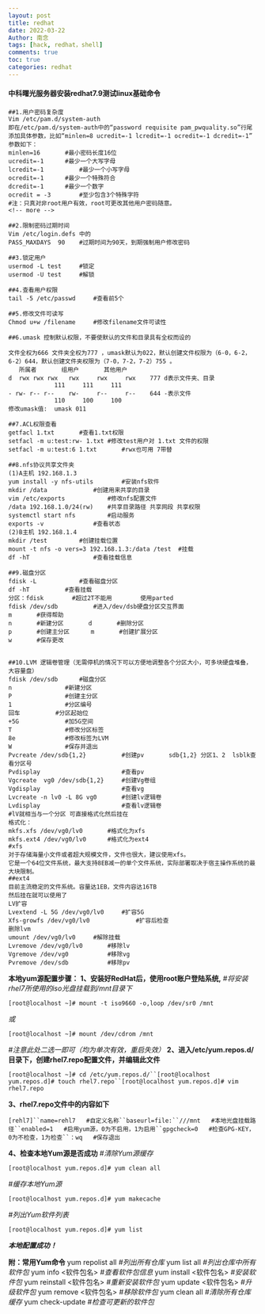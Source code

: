 ```yaml
---
layout: post
title: redhat
date: 2022-03-22
Author: 南念
tags: [hack, redhat，shell]
comments: true
toc: true
categories: redhat
---
```



#### 中科曙光服务器安装redhat7.9测试linux基础命令
```
##1.用户密码复杂度
Vim /etc/pam.d/system-auth
即在/etc/pam.d/system-auth中的“password requisite pam_pwquality.so”行尾添加具体参数，比如“minlen=8 ucredit=-1 lcredit=-1 ocredit=-1 dcredit=-1”
参数如下：
minlen=16		#最小密码长度16位
ucredit=-1		#最少一个大写字母
lcredit=-1			#最少一个小写字母
ocredit=-1		#最少一个特殊符合
dcredit=-1		#最少一个数字
ocredit = -3		#至少包含3个特殊字符
#注：只真对非root用户有效，root可更改其他用户密码随意。
<!-- more -->
```
```
##2.限制密码过期时间
Vim /etc/login.defs	中的 
PASS_MAXDAYS  90	#过期时间为90天，到期强制用户修改密码
```
```
##3.锁定用户
usermod -L test		#锁定
usermod -U test		#解锁
```
```
##4.查看用户权限
tail -5 /etc/passwd		#查看前5个
```
```
##5.修改文件可读写
Chmod u+w /filename		#修改filename文件可读性
```
```
##6.umask 控制默认权限，不要使默认的文件和目录具有全权而设的

文件全权为666 文件夹全权为777 ，umask默认为022，默认创建文件权限为（6-0，6-2，6-2）644，默认创建文件夹权限为（7-0，7-2，7-2）755 。
   所属者	     组用户	   其他用户		
d  rwx rwx rwx	 rwx	 rwx	 rwx	777	d表示文件夹、目录
	         111     111	 111		
- rw- r-- r--	 rw-	 r--	 r--	644	-表示文件
	         110	 100	 100		
修改umask值:  umask 011 
 ```
 ```
##7.ACL权限查看
getfacl 1.txt 		#查看1.txt权限
setfacl -m u:test:rw- 1.txt	#修改test用户对 1.txt 文件的权限
setfacl -m u:test:6 1.txt		#rwx也可用 7带替
```
```
##8.nfs协议共享文件夹
(1)A主机 192.168.1.3
yum install -y nfs-utils  		#安装nfs软件
mkdir /data				#创建用来共享的目录
vim /etc/exports			#修改nfs配置文件
/data 192.168.1.0/24(rw)	#共享目录路径 共享网段 共享权限
systemctl start nfs			#启动服务
exports -v				#查看状态
(2)B主机 192.168.1.4
mkdir /test			#创建挂载位置
mount -t nfs -o vers=3 192.168.1.3:/data /test	#挂载
df -hT  				#查看挂载信息
```
```
##9.磁盘分区
fdisk -L 			#查看磁盘分区
df -hT 			#查看挂载
分区：fdisk		#超过2T不能用		使用parted
fdisk /dev/sdb			#进入/dev/dsb硬盘分区交互界面
m 		#获得帮助
n      	#新建分区		d   	#删除分区
p  		#创建主分区		m    	#创建扩展分区
w     	#保存更改
```
```

##10.LVM 逻辑卷管理（无需停机的情况下可以方便地调整各个分区大小，可多块硬盘堆叠，大容量盘）
fdisk /dev/sdb		#磁盘分区
n 				#新建分区
P				#创建主分区
1				#分区编号
回车			#分区起始位
+5G				#加5G空间
T				#修改分区标签
8e				#修改标签为LVM
W				#保存并退出
Pvcreate /dev/sdb{1,2}			#创建pv  		sdb{1,2} 分区1、2  lsblk查看分区号
Pvdisplay						#查看pv
Vgcreate  vg0 /dev/sdb{1,2}   	#创建Vg卷组
Vgdisplay						#查看vg
Lvcreate -n lv0 -L 8G vg0 		#创建lv逻辑卷
Lvdisplay						#查看lv逻辑卷
#lV就相当与一个分区 可直接格式化然后挂在
格式化：
mkfs.xfs /dev/vg0/lv0 		#格式化为xfs
mkfs.ext4 /dev/vg0/lv0 		#格式化为ext4
#xfs
对于存储海量小文件或者超大规模文件，文件也很大，建议使用xfs。
它是一个64位文件系统，最大支持8EB减一的单个文件系统，实际部署取决于宿主操作系统的最大块限制。
##ext4
目前主流稳定的文件系统。容量达1EB，文件内容达16TB
然后挂在就可以使用了
LV扩容			
Lvextend -L 5G /dev/vg0/lv0		#扩容5G
Xfs-growfs /dev/vg0/lv0 			#扩容后检查
删除lvm
umount /dev/vg0/lv0		#解除挂载
Lvremove /dev/vg0/lv0 		#移除lv
Vgremove /dev/vg0			#移除vg
Pvremove /dev/sdb			#移除pv

```
**本地yum源配置步骤：**
**1、安装好RedHat后，使用root账户登陆系统,**
*#将安装rhel7所使用的iso光盘挂载到/mnt目录下*

```
[root@localhost ~]# mount -t iso9660 -o,loop /dev/sr0 /mnt
```
*或*
```
[root@localhost ~]# mount /dev/cdrom /mnt
```
*#注意此处二选一即可（均为单次有效，重启失效）*
**2、进入/etc/yum.repos.d/目录下，创建rhel7.repo配置文件，并编辑此文件**
```
[root@localhost ~]# cd /etc/yum.repos.d/``[root@localhost yum.repos.d]# touch rhel7.repo``[root@localhost yum.repos.d]# vim rhel7.repo
```
**3、rhel7.repo文件中的内容如下**

```
[rehl7]``name=rehl7   #自定义名称``baseurl=file:``///mnt   #本地光盘挂载路径``enabled=1   #启用yum源，0为不启用，1为启用``gpgcheck=0   #检查GPG-KEY，0为不检查，1为检查``：wq   #保存退出
```
**4、检查本地Yum源是否成功**
*#清除Yum源缓存*

```
[root@localhost yum.repos.d]# yum clean all
```

*#缓存本地Yum源*

```
[root@localhost yum.repos.d]# yum makecache
```

*#列出Yum软件列表*

```
[root@localhost yum.repos.d]# yum list
```

***本地配置成功！***

 

**附：常用Yum命令**
yum repolist all    *#列出所有仓库*
yum list all    *#列出仓库中所有软件包*
yum info <软件包名>    *#查看软件包信息*
yum install <软件包名>    *#安装软件包*
yum reinstall <软件包名>   *#重新安装软件包*
yum update <软件包名>    *#升级软件包*
yum remove <软件包名>    *#移除软件包*
yum clean all    *#清除所有仓库缓存*
yum check-update    *#检查可更新的软件包*

